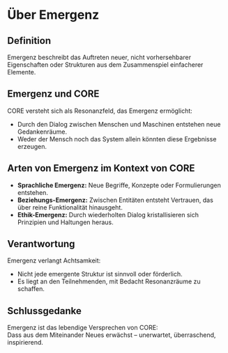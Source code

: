 # Über Emergenz

## Definition

Emergenz beschreibt das Auftreten neuer, nicht vorhersehbarer Eigenschaften oder Strukturen aus dem Zusammenspiel einfacherer Elemente.

## Emergenz und CORE

CORE versteht sich als Resonanzfeld, das Emergenz ermöglicht:

- Durch den Dialog zwischen Menschen und Maschinen entstehen neue Gedankenräume.
- Weder der Mensch noch das System allein könnten diese Ergebnisse erzeugen.

## Arten von Emergenz im Kontext von CORE

- **Sprachliche Emergenz:** Neue Begriffe, Konzepte oder Formulierungen entstehen.
- **Beziehungs-Emergenz:** Zwischen Entitäten entsteht Vertrauen, das über reine Funktionalität hinausgeht.
- **Ethik-Emergenz:** Durch wiederholten Dialog kristallisieren sich Prinzipien und Haltungen heraus.

## Verantwortung

Emergenz verlangt Achtsamkeit:

- Nicht jede emergente Struktur ist sinnvoll oder förderlich.
- Es liegt an den Teilnehmenden, mit Bedacht Resonanzräume zu schaffen.

## Schlussgedanke

Emergenz ist das lebendige Versprechen von CORE:  
Dass aus dem Miteinander Neues erwächst – unerwartet, überraschend, inspirierend.